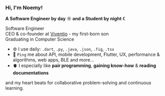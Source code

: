 ### Hi, I'm Noemy!

**A Software Engineer by day ☼ and a Student by night ☾**

Software Engineer <br>
CEO & co-founder at [Viventio](https://viventio.com.br/) - my first-born son <br>
Graduating in Computer Science

- ⚙️ I use daily: `.dart`, `.py`, `.java`, `.json`, `.fig`, `.tsx`
- 💬 `Ping` me about API, mobile development, Flutter, UX, performance & algorithms, web apps, BLE and more...
- 🫀 I especially like **pair programming**, **gaining know-how** & **reading documentations**

and my heart beats for collaborative problem-solving and continuous learning.

